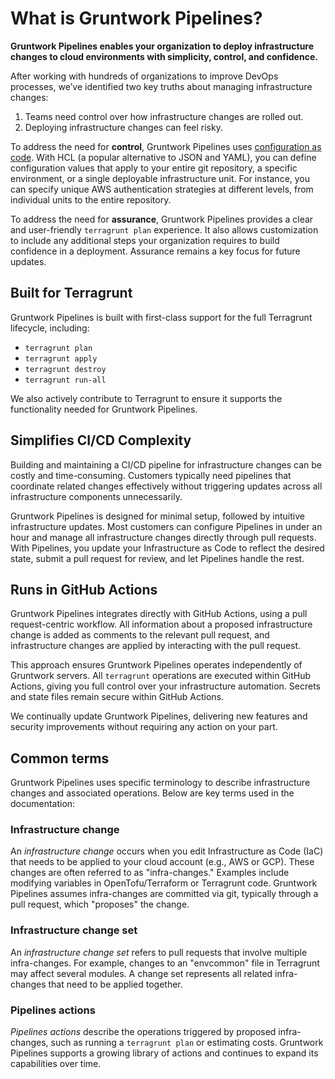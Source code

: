 # What is Gruntwork Pipelines?

**Gruntwork Pipelines enables your organization to deploy infrastructure changes to cloud environments with simplicity, control, and confidence.**

After working with hundreds of organizations to improve DevOps processes, we’ve identified two key truths about managing infrastructure changes:

1. Teams need control over how infrastructure changes are rolled out.
2. Deploying infrastructure changes can feel risky.

To address the need for **control**, Gruntwork Pipelines uses [configuration as code](/2.0/reference/pipelines/configurations-as-code/api). With HCL (a popular alternative to JSON and YAML), you can define configuration values that apply to your entire git repository, a specific environment, or a single deployable infrastructure unit. For instance, you can specify unique AWS authentication strategies at different levels, from individual units to the entire repository.

To address the need for **assurance**, Gruntwork Pipelines provides a clear and user-friendly `terragrunt plan` experience. It also allows customization to include any additional steps your organization requires to build confidence in a deployment. Assurance remains a key focus for future updates.

## Built for Terragrunt

Gruntwork Pipelines is built with first-class support for the full Terragrunt lifecycle, including:
- `terragrunt plan`
- `terragrunt apply`
- `terragrunt destroy`
- `terragrunt run-all`

We also actively contribute to Terragrunt to ensure it supports the functionality needed for Gruntwork Pipelines.

## Simplifies CI/CD Complexity

Building and maintaining a CI/CD pipeline for infrastructure changes can be costly and time-consuming. Customers typically need pipelines that coordinate related changes effectively without triggering updates across all infrastructure components unnecessarily.

Gruntwork Pipelines is designed for minimal setup, followed by intuitive infrastructure updates. Most customers can configure Pipelines in under an hour and manage all infrastructure changes directly through pull requests. With Pipelines, you update your Infrastructure as Code to reflect the desired state, submit a pull request for review, and let Pipelines handle the rest.

## Runs in GitHub Actions

Gruntwork Pipelines integrates directly with GitHub Actions, using a pull request-centric workflow. All information about a proposed infrastructure change is added as comments to the relevant pull request, and infrastructure changes are applied by interacting with the pull request.

This approach ensures Gruntwork Pipelines operates independently of Gruntwork servers. All `terragrunt` operations are executed within GitHub Actions, giving you full control over your infrastructure automation. Secrets and state files remain secure within GitHub Actions.

We continually update Gruntwork Pipelines, delivering new features and security improvements without requiring any action on your part.

## Common terms

Gruntwork Pipelines uses specific terminology to describe infrastructure changes and associated operations. Below are key terms used in the documentation:

### Infrastructure change

An _infrastructure change_ occurs when you edit Infrastructure as Code (IaC) that needs to be applied to your cloud account (e.g., AWS or GCP). These changes are often referred to as "infra-changes." Examples include modifying variables in OpenTofu/Terraform or Terragrunt code. Gruntwork Pipelines assumes infra-changes are committed via git, typically through a pull request, which "proposes" the change.

### Infrastructure change set

An _infrastructure change set_ refers to pull requests that involve multiple infra-changes. For example, changes to an "envcommon" file in Terragrunt may affect several modules. A change set represents all related infra-changes that need to be applied together.

### Pipelines actions

_Pipelines actions_ describe the operations triggered by proposed infra-changes, such as running a `terragrunt plan` or estimating costs. Gruntwork Pipelines supports a growing library of actions and continues to expand its capabilities over time.


